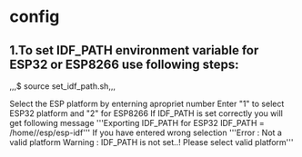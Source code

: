 # config
## 1.To set IDF_PATH environment variable for ESP32 or ESP8266 use following steps:
,,,$ source set_idf_path.sh,,,

Select the ESP platform by enterning apropriet number
Enter "1" to select ESP32 platform and "2" for ESP8266
If IDF_PATH is set correctly you will get following message
  '''Exporting IDF_PATH for ESP32
  IDF_PATH = /home/<username>/esp/esp-idf'''
If you have entered wrong selection
  '''Error : Not a valid platform
  Warning : IDF_PATH is not set..!
  Please select valid platform'''
